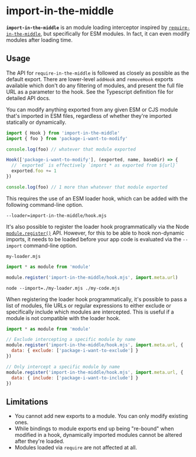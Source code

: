 # import-in-the-middle

**`import-in-the-middle`** is an module loading interceptor inspired by
[`require-in-the-middle`](https://npm.im/require-in-the-middle), but
specifically for ESM modules. In fact, it can even modify modules after loading
time.

## Usage

The API for
`require-in-the-middle` is followed as closely as possible as the default
export. There are lower-level `addHook` and `removeHook` exports available which
don't do any filtering of modules, and present the full file URL as a parameter
to the hook. See the Typescript definition file for detailed API docs.

You can modify anything exported from any given ESM or CJS module that's
imported in ESM files, regardless of whether they're imported statically or
dynamically.

```js
import { Hook } from 'import-in-the-middle'
import { foo } from 'package-i-want-to-modify'

console.log(foo) // whatever that module exported

Hook(['package-i-want-to-modify'], (exported, name, baseDir) => {
  // `exported` is effectively `import * as exported from ${url}`
  exported.foo += 1
})

console.log(foo) // 1 more than whatever that module exported
```

This requires the use of an ESM loader hook, which can be added with the following
command-line option.

```
--loader=import-in-the-middle/hook.mjs
```

It's also possible to register the loader hook programmatically via the Node
[`module.register()`](https://nodejs.org/api/module.html#moduleregisterspecifier-parenturl-options)
API. However, for this to be able to hook non-dynamic imports, it needs to be
loaded before your app code is evaluated via the `--import` command-line option.

`my-loader.mjs`
```js
import * as module from 'module'

module.register('import-in-the-middle/hook.mjs', import.meta.url)
```
```shell
node --import=./my-loader.mjs ./my-code.mjs
```

When registering the loader hook programmatically, it's possible to pass a list
of modules, file URLs or regular expressions to either exclude or specifically
include which modules are intercepted. This is useful if a module is not
compatible with the loader hook. 
```js
import * as module from 'module'

// Exclude intercepting a specific module by name
module.register('import-in-the-middle/hook.mjs', import.meta.url, {
  data: { exclude: ['package-i-want-to-exclude'] }
})

// Only intercept a specific module by name
module.register('import-in-the-middle/hook.mjs', import.meta.url, {
  data: { include: ['package-i-want-to-include'] }
})
```

## Limitations

* You cannot add new exports to a module. You can only modify existing ones.
* While bindings to module exports end up being "re-bound" when modified in a
  hook, dynamically imported modules cannot be altered after they're loaded.
* Modules loaded via `require` are not affected at all.
